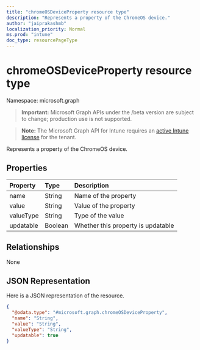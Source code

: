 ```yaml
---
title: "chromeOSDeviceProperty resource type"
description: "Represents a property of the ChromeOS device."
author: "jaiprakashmb"
localization_priority: Normal
ms.prod: "intune"
doc_type: resourcePageType
---
```


# chromeOSDeviceProperty resource type

Namespace: microsoft.graph

> **Important:** Microsoft Graph APIs under the /beta version are subject to change; production use is not supported.

> **Note:** The Microsoft Graph API for Intune requires an [active Intune license](https://go.microsoft.com/fwlink/?linkid=839381) for the tenant.

Represents a property of the ChromeOS device.

## Properties
|Property|Type|Description|
|:---|:---|:---|
|name|String|Name of the property|
|value|String|Value of the property|
|valueType|String|Type of the value|
|updatable|Boolean|Whether this property is updatable|

## Relationships
None

## JSON Representation
Here is a JSON representation of the resource.
<!-- {
  "blockType": "resource",
  "@odata.type": "microsoft.graph.chromeOSDeviceProperty"
}
-->
``` json
{
  "@odata.type": "#microsoft.graph.chromeOSDeviceProperty",
  "name": "String",
  "value": "String",
  "valueType": "String",
  "updatable": true
}
```
